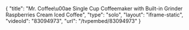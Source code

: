 {
    "title": "Mr. Coffee\u00ae Single Cup Coffeemaker with Built-in Grinder Raspberries Cream Iced Coffee",
    "type": "solo",
    "layout": "iframe-static",
    "videoId": "83094973",
    "url": "\/tvpembed\/83094973"
}